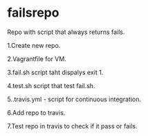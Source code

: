 # failsrepo

Repo with script that always returns fails.

1.Create new repo.

2.Vagrantfile for VM.

3.fail.sh script taht dispalys exit 1.

4.test.sh script that test fail.sh.

5..travis.yml - script for continuous integration.

6.Add repo to travis.

7.Test repo in travis to check if it pass or fails.
